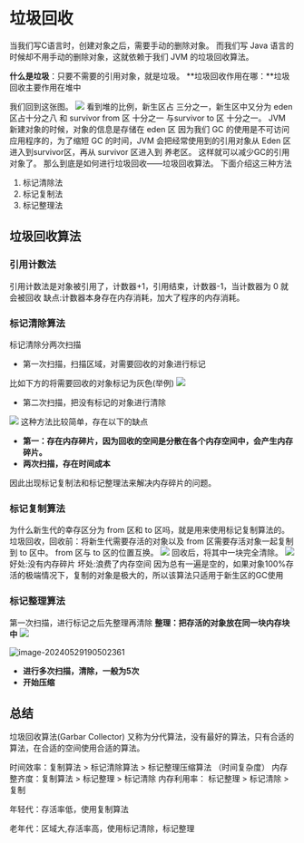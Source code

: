 # **垃圾回收**
当我们写C语言时，创建对象之后，需要手动的删除对象。
而我们写 Java 语言的时候却不用手动的删除对象，这就依赖于我们 JVM 的垃圾回收算法。

**什么是垃圾**：只要不需要的引用对象，就是垃圾。
**垃圾回收作用在哪：**垃圾回收主要作用在堆中

我们回到这张图。
![](https://cdn.nlark.com/yuque/0/2024/jpeg/33747484/1715246803907-7652d8d9-7bdd-40f1-b27d-f2e0fd96877e.jpeg)
看到堆的比例，新生区占 三分之一，新生区中又分为 eden区占十分之八 和 survivor from 区 十分之一 与survivor to 区 十分之一。
JVM 新建对象的时候，对象的信息是存储在 eden 区
因为我们 GC 的使用是不可访问应用程序的，为了缩短 GC 的时间，JVM 会把经常使用到的引用对象从 Eden 区进入到survivor区，再从 survivor 区进入到 养老区。
这样就可以减少GC的引用对象了。
那么到底是如何进行垃圾回收——垃圾回收算法。
下面介绍这三种方法

1. 标记清除法
2. 标记复制法
3. 标记整理法
## 垃圾回收算法
### 引用计数法
引用计数法是对象被引用了，计数器+1，引用结束，计数器-1，当计数器为 0 就会被回收
缺点:计数器本身存在内存消耗，加大了程序的内存消耗。
### 标记清除算法
标记清除分两次扫描

- 第一次扫描，扫描区域，对需要回收的对象进行标记

比如下方的将需要回收的对象标记为灰色(举例)
![](https://cdn.nlark.com/yuque/0/2024/jpeg/33747484/1715259169573-47f711fc-47d4-478a-90a6-08a746d282fb.jpeg)

- 第二次扫描，把没有标记的对象进行清除

![](https://cdn.nlark.com/yuque/0/2024/jpeg/33747484/1715259833736-05a032b7-6692-40d8-9ec8-b92046c75ca5.jpeg)
这种方法比较简单，存在以下的缺点

- **第一：存在内存碎片，因为回收的空间是分散在各个内存空间中，会产生内存碎片。**
- **两次扫描，存在时间成本**

因此出现标记复制法和标记整理法来解决内存碎片的问题。

### 标记复制算法
为什么新生代的幸存区分为 from 区和 to 区吗，就是用来使用标记复制算法的。
垃圾回收，回收前：将新生代需要存活的对象以及 from 区需要存活对象一起复制到 to 区中。
from 区与 to 区的位置互换。
![](https://cdn.nlark.com/yuque/0/2024/jpeg/33747484/1715259833853-5afac820-c455-46d7-b034-e9df2645303a.jpeg)
回收后，将其中一块完全清除。
![](https://cdn.nlark.com/yuque/0/2024/jpeg/33747484/1715260268272-416c78fd-9d5c-41b3-83ba-5213812e8cb7.jpeg)
好处:没有内存碎片
坏处:浪费了内存空间 因为总有一遍是空的，如果对象100%存活的极端情况下，复制的对象是极大的，所以该算法只适用于新生区的GC使用
### 标记整理算法
第一次扫描，进行标记之后先整理再清除
**整理：把存活的对象放在同一块内存块中**
![](https://cdn.nlark.com/yuque/0/2024/jpeg/33747484/1715259169573-47f711fc-47d4-478a-90a6-08a746d282fb.jpeg)



![image-20240529190502361](https://images-1314004726.cos.ap-guangzhou.myqcloud.com/test/202405291905408.png)



- **进行多次扫描，清除，一般为5次**
- **开始压缩**



## 总结
垃圾回收算法(Garbar Collector) 又称为分代算法，没有最好的算法，只有合适的算法，在合适的空间使用合适的算法。

时间效率：复制算法 > 标记清除算法 > 标记整理压缩算法 （时间复杂度）
内存整齐度：复制算法 > 标记整理 > 标记清除
内存利用率： 标记整理 > 标记清除 > 复制

年轻代：存活率低，使用复制算法

老年代：区域大,存活率高，使用标记清除，标记整理
